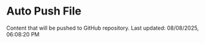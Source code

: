 # Auto Push File

Content that will be pushed to GitHub repository.
Last updated: 08/08/2025, 06:08:20 PM